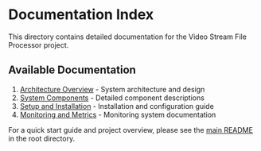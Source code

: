 # Documentation Index

This directory contains detailed documentation for the Video Stream File Processor project.

## Available Documentation

1. [Architecture Overview](architecture.md) - System architecture and design
2. [System Components](components.md) - Detailed component descriptions
3. [Setup and Installation](setup.md) - Installation and configuration guide
4. [Monitoring and Metrics](monitoring.md) - Monitoring system documentation

For a quick start guide and project overview, please see the [main README](../README.md) in the root directory. 